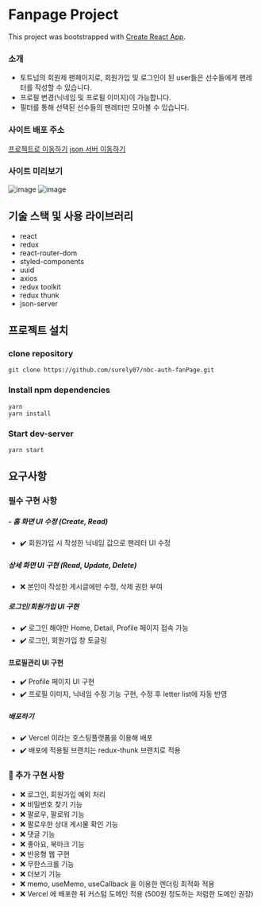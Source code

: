 # Fanpage Project

This project was bootstrapped with [Create React App](https://github.com/facebook/create-react-app).

### 소개
- 토트넘의 회원제 팬페이지로, 회원가입 및 로그인이 된 user들은 선수들에게 팬레터를 작성할 수 있습니다.
- 프로필 변경(닉네임 및 프로필 이미지)이 가능합니다.
- 필터를 통해 선택된 선수들의 팬레터만 모아볼 수 있습니다.
 
### 사이트 배포 주소
[프로젝트로 이동하기](nbc-auth-fan-page-pja8mdpw9-borakwons-projects.vercel.app)
[json 서버 이동하기](https://wave-quartz-dracopelta.glitch.me)


### 사이트 미리보기
![image](https://github.com/surely07/nbc-auth-fanPage/assets/147504785/95daa9f9-75e7-44a7-8de3-d1eeb1a8fcad)
![image](https://github.com/surely07/nbc-auth-fanPage/assets/147504785/db31f8f8-3b45-45dc-8c95-13ac20901752)


## 기술 스택 및 사용 라이브러리
- react
- redux
- react-router-dom
- styled-components
- uuid
- axios
- redux toolkit
- redux thunk
- json-server


## 프로젝트 설치

### clone repository

```
git clone https://github.com/surely07/nbc-auth-fanPage.git
```

### Install npm dependencies

```
yarn
yarn install
```

### Start dev-server

```
yarn start
```

## 요구사항

### 필수 구현 사항

##### - 홈 화면 UI 수정 (Create, Read)
- ✔️ 회원가입 시 작성한 닉네임 값으로 팬레터 UI 수정

##### 상세 화면 UI 구현 (Read, Update, Delete)
- ❌ 본인이 작성한 게시글에만 수정, 삭제 권한 부여

##### 로그인/회원가입 UI 구현
- ✔️ 로그인 해야만 Home, Detail, Profile 페이지 접속 가능
- ✔️ 로그인, 회원가입 창 토글링

#### 프로필관리 UI 구현
- ✔️ Profile 페이지 UI 구현
- ✔️ 프로필 이미지, 닉네임 수정 기능 구현, 수정 후 letter list에 자동 반영

##### 배포하기
- ✔️ Vercel 이라는 호스팅플랫폼을 이용해 배포
- ✔️ 배포에 적용될 브랜치는 redux-thunk 브랜치로 적용



### 🔵 추가 구현 사항
- ❌ 로그인, 회원가입 예외 처리
- ❌ 비밀번호 찾기 기능
- ❌ 팔로우, 팔로워 기능
- ❌ 팔로우한 상대 게시물 확인 기능
- ❌ 댓글 기능
- ❌ 좋아요, 북마크 기능
- ❌ 반응형 웹 구현
- ❌ 무한스크롤 기능
- ❌ 더보기 기능
- ❌ memo, useMemo, useCallback 을 이용한 렌더링 최적화 적용
- ❌ Vercel 에 배포한 뒤 커스텀 도메인 적용 (500원 정도하는 저렴한 도메인 권장)
